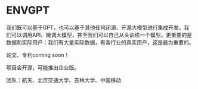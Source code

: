# ENVGPT
我们既可以基于GPT，也可以基于其他任何闭源、开源大模型进行集成开发。我们可以调用API、微调大模型，甚至我们可以自己从头训练一个模型。更重要的是数据和实际用户：我们有大量实际数据，有各行业的真实用户，这是最为重要的。

论文、专利coming soon！

项目会开源，可能推出企业版。

团队：航天、北京交通大学、吉林大学、中国移动
